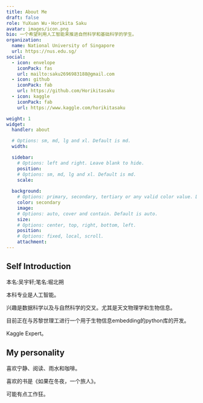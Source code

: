 ```yaml
---
title: About Me
draft: false
role: YuXuan Wu・Horikita Saku
avatar: images/icon.png
bio: 一个希望利用人工智能来推进自然科学和基础科学的学生。
organization:
  name: National University of Singapore
  url: https://nus.edu.sg/
social:
  - icon: envelope
    iconPack: fas
    url: mailto:saku2696983188@gmail.com
  - icon: github
    iconPack: fab
    url: https://github.com/Horikitasaku
  - icon: kaggle
    iconPack: fab
    url: https://www.kaggle.com/horikitasaku

weight: 1
widget:
  handler: about

  # Options: sm, md, lg and xl. Default is md.
  width:

  sidebar:
    # Options: left and right. Leave blank to hide.
    position:
    # Options: sm, md, lg and xl. Default is md.
    scale:
  
  background:
    # Options: primary, secondary, tertiary or any valid color value. Default is primary.
    color: secondary
    image:
    # Options: auto, cover and contain. Default is auto.
    size:
    # Options: center, top, right, bottom, left.
    position:
    # Options: fixed, local, scroll.
    attachment: 
---
```


## Self Introduction

本名:吴宇轩;笔名:堀北朔

本科专业是人工智能。

兴趣是数据科学以及与自然科学的交叉。尤其是天文物理学和生物信息。

目前正在与苏黎世理工进行一个用于生物信息embedding的python库的开发。

Kaggle Expert。

## My personality  

喜欢宁静、阅读、雨水和咖啡。

喜欢的书是《如果在冬夜，一个旅人》。

可能有点工作狂。

